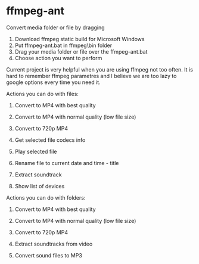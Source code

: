 # ffmpeg-ant
Convert media folder or file by dragging

1. Download ffmpeg static build for Microsoft Windows
2. Put ffmpeg-ant.bat in ffmpeg\bin folder
3. Drag your media folder or file over the ffmpeg-ant.bat
4. Choose action you want to perform

Current project is very helpful when you are using ffmpeg not too often. 
It is hard to remember ffmpeg parametres and I believe we are too lazy to google options every time you need it.

Actions you can do with files: 
1.  Convert to MP4 with best quality
2.  Convert to MP4 with normal quality (low file size)
3.  Convert to 720p MP4

4.  Get selected file codecs info
5.  Play selected file
6.  Rename file to current date and time - title

7.  Extract soundtrack

8.  Show list of devices

Actions you can do with folders:
1.  Convert to MP4 with best quality
2.  Convert to MP4 with normal quality (low file size)
3.  Convert to 720p MP4

4.  Extract soundtracks from video
5.  Convert sound files to MP3
